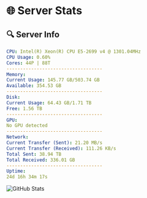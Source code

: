 # 🌐 Server Stats
## 🔍 Server Info
```yaml
CPU: Intel(R) Xeon(R) CPU E5-2699 v4 @ 1301.04MHz
CPU Usage: 0.60%
Cores: 44P | 88T
-----------------------------------
Memory:
Current Usage: 145.77 GB/503.74 GB
Available: 354.53 GB
-----------------------------------
Disk:
Current Usage: 64.43 GB/1.71 TB
Free: 1.56 TB
-----------------------------------
GPU:
No GPU detected
-----------------------------------
Network:
Current Transfer (Sent): 21.20 MB/s
Current Transfer (Received): 111.26 KB/s
Total Sent: 38.94 TB
Total Received: 336.01 GB
-----------------------------------
Uptime:
24d 16h 34m 17s
```
![GitHub Stats](https://img.shields.io/badge/Updated-2025-04-01_13:57:06-blue)